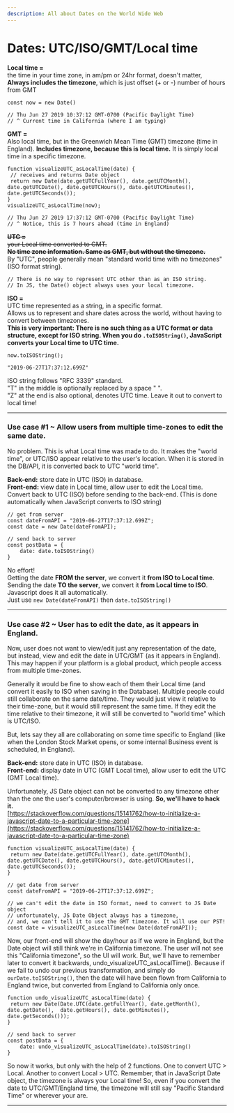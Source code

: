 ```yaml
---
description: All about Dates on the World Wide Web
---
```


# Dates: UTC/ISO/GMT/Local time

**Local time =**   
the time in your time zone, in am/pm or 24hr format, doesn't matter,   
**Always includes the timezone**, which is just offset \(+ or -\) number of hours from GMT

```text
const now = new Date()

// Thu Jun 27 2019 10:37:12 GMT-0700 (Pacific Daylight Time)
// ^ Current time in California (where I am typing)
```

**GMT =**   
Also local time, but in the Greenwich Mean Time \(GMT\) timezone \(time in England\). **Includes timezone, because this is local time.** It is simply local time in a specific timezone.

```text
function visualizeUTC_asLocalTime(date) {
 // receives and returns Date object 
 return new Date(date.getUTCFullYear(), date.getUTCMonth(), date.getUTCDate(), date.getUTCHours(), date.getUTCMinutes(), date.getUTCSeconds());  
} 
visualizeUTC_asLocalTime(now);

// Thu Jun 27 2019 17:37:12 GMT-0700 (Pacific Daylight Time)
// ^ Notice, this is 7 hours ahead (time in England)
```

~~**UTC =**~~   
~~your Local time converted to GMT.  
**No time zone information. Same as GMT, but without the timezone.**~~  
By "UTC", people generally mean "standard world time with no timezones" \(ISO format string\).

```text
// There is no way to represent UTC other than as an ISO string.
// In JS, the Date() object always uses your local timezone.
```

**ISO =**   
UTC time represented as a string, in a specific format.  
Allows us to represent and share dates across the world, without having to convert between timezones.  
**This is very important: There is no such thing as a UTC format or data structure, except for ISO string. When you do `.toISOString()`, JavaScript converts your Local time to UTC time.**

```text
now.toISOString();

"2019-06-27T17:37:12.699Z"
```

ISO string follows "RFC 3339" standard.   
"T" in the middle is optionally replaced by a space " ".  
"Z" at the end is also optional, denotes UTC time. Leave it out to convert to local time!

-----------------------------------------------------

### Use case \#1 ~ Allow users from multiple time-zones to edit the same date.

No problem. This is what Local time was made to do. It makes the "world time", or UTC/ISO appear relative to the user's location. When it is stored in the DB/API, it is converted back to UTC "world time".

**Back-end:** store date in UTC \(ISO\) in database.  
**Front-end:** view date in Local time, allow user to edit the Local time. Convert back to UTC \(ISO\) before sending to the back-end. \(This is done automatically when JavaScript converts to ISO string\)

```text
// get from server
const dateFromAPI = "2019-06-27T17:37:12.699Z";
const date = new Date(dateFromAPI);

// send back to server
const postData = {
    date: date.toISOString()
}
```

No effort!  
Getting the date **FROM the server**, we convert it **from ISO to Local time**.  
Sending the date **TO the server**,  we convert it **from Local time to ISO**.  
Javascript does it all automatically.  
Just use `new Date(dateFromAPI)` then `date.toISOString()`

-----------------------------------------------------

### Use case \#2 ~ User has to edit the date, as it appears in England.

Now, user does not want to view/edit just any representation of the date, but instead, view and edit the date in UTC/GMT \(as it appears in England\). This may happen if your platform is a global product, which people access from multiple time-zones. 

Generally it would be fine to show each of them their Local time \(and convert it easily to ISO when saving in the Database\). Multiple people could still collaborate on the same date/time. They would just view it relative to their time-zone, but it would still represent the same time. If they edit the time relative to their timezone, it will still be converted to "world time" which is UTC/ISO.

But, lets say they all are collaborating on some time specific to England \(like when the London Stock Market opens, or some internal Business event is scheduled, in England\). 

**Back-end:** store date in UTC \(ISO\) in database.  
**Front-end:** display date in UTC \(GMT Local time\), allow user to edit the UTC \(GMT Local time\). 

Unfortunately, JS Date object can not be converted to any timezone other than the one the user's computer/browser is using. **So, we'll have to hack it.**  
[https://stackoverflow.com/questions/15141762/how-to-initialize-a-javascript-date-to-a-particular-time-zone](https://stackoverflow.com/questions/15141762/how-to-initialize-a-javascript-date-to-a-particular-time-zone)

```text
function visualizeUTC_asLocalTime(date) {
 return new Date(date.getUTCFullYear(), date.getUTCMonth(), date.getUTCDate(), date.getUTCHours(), date.getUTCMinutes(), date.getUTCSeconds());  
}

// get date from server
const dateFromAPI = "2019-06-27T17:37:12.699Z";

// we can't edit the date in ISO format, need to convert to JS Date object
// unfortunately, JS Date Object always has a timezone, 
// and, we can't tell it to use the GMT timezone. It will use our PST!
const date = visualizeUTC_asLocalTime(new Date(dateFromAPI));
```

Now, our front-end will show the day/hour as if we were in England, but the Date object will still think we're in California timezone. The user will not see this "California timezone", so the UI will work. But, we'll have to remember later to convert it backwards, undo\_visualizeUTC\_asLocalTime\(\). Because if we fail to undo our previous transformation, and simply do `ourDate.toISOString()`, then the date will have been flown from California to England twice, but converted from England to California only once.

```text
function undo_visualizeUTC_asLocalTime(date) {
 return new Date(Date.UTC(date.getFullYear(), date.getMonth(), date.getDate(),  date.getHours(), date.getMinutes(), date.getSeconds()));
}

// send back to server
const postData = {
    date: undo_visualizeUTC_asLocalTime(date).toISOString()
}
```

So now it works, but only with the help of 2 functions. One to convert UTC &gt; Local. Another to convert Local &gt; UTC. Remember, that in JavaScript Date object, the timezone is always your Local time! So, even if you convert the date to UTC/GMT/England time, the timezone will still say "Pacific Standard Time" or wherever your are.

-----------------------------------------------------



